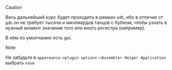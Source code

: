 
> [!caution] 
> Весь дальнейший курс будет проходить в рамках `edb`, ибо в отличие от `gdb` он не требует тысячи и миллиардов танцов с бубном, чтобы узнать в нужный момент значение того или иного регистра (например).
> 
> В нём по умолчанию есть gui.

> [!note] 
> Не забудьте в `appereance->plugin options->Assembler Helper Application` выбрать `nasm`


